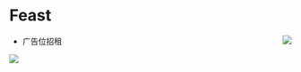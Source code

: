 # Feast

<img align="right" src="https://github-readme-stats.vercel.app/api/top-langs/?username=feast107&text_color=A1B0C6&bg_color=2c2c2c&hide_title=true" />

+ 广告位招租

<div>

<img align="left" src="https://github-readme-stats.vercel.app/api?username=feast107&show_icons=true&icon_color=00EDED&text_color=A1B0C6&bg_color=2c2c2c&hide_title=true" />


</div>